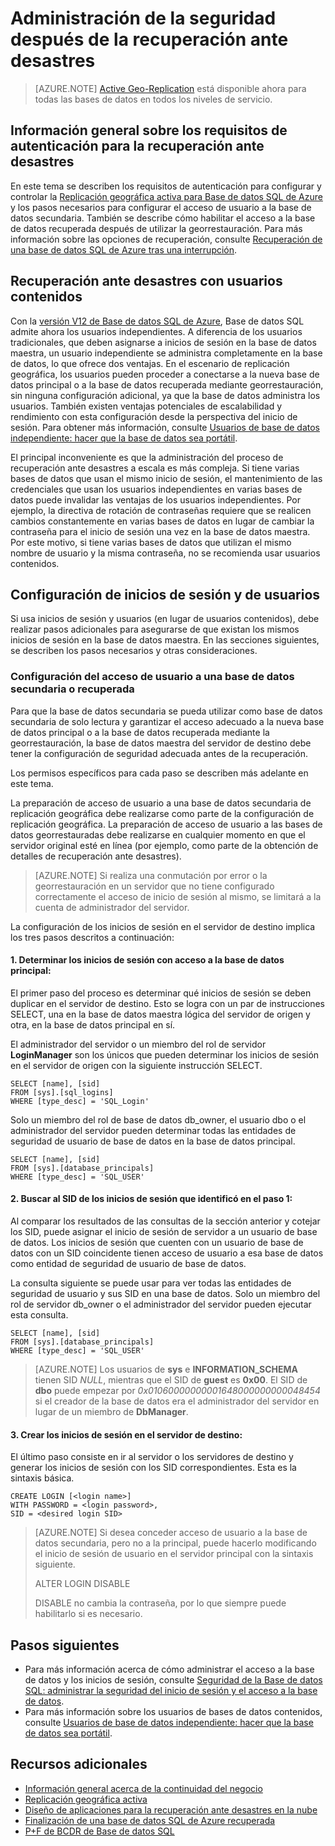 <properties
	pageTitle="Administración de la seguridad después de la recuperación ante desastres"
	description="En este tema, se explican las consideraciones de seguridad para administrar escenarios de Replicación geográfica activa para Base de datos SQL."
	services="sql-database"
	documentationCenter="na"
	authors="carlrabeler"
	manager="jhubbard"
	editor="monicar" />


<tags
	ms.service="sql-database"
	ms.devlang="na"
	ms.topic="article"
	ms.tgt_pltfrm="na"
	ms.workload="data-management"
	ms.date="05/10/2016"
	ms.author="carlrab" />

# Administración de la seguridad después de la recuperación ante desastres

>[AZURE.NOTE] [Active Geo-Replication](sql-database-geo-replication-overview.md) está disponible ahora para todas las bases de datos en todos los niveles de servicio.

## Información general sobre los requisitos de autenticación para la recuperación ante desastres

En este tema se describen los requisitos de autenticación para configurar y controlar la [Replicación geográfica activa para Base de datos SQL de Azure](sql-database-geo-replication-overview.md) y los pasos necesarios para configurar el acceso de usuario a la base de datos secundaria. También se describe cómo habilitar el acceso a la base de datos recuperada después de utilizar la georrestauración. Para más información sobre las opciones de recuperación, consulte [Recuperación de una base de datos SQL de Azure tras una interrupción](sql-database-disaster-recovery.md).

## Recuperación ante desastres con usuarios contenidos

Con la [versión V12 de Base de datos SQL de Azure](sql-database-v12-whats-new.md), Base de datos SQL admite ahora los usuarios independientes. A diferencia de los usuarios tradicionales, que deben asignarse a inicios de sesión en la base de datos maestra, un usuario independiente se administra completamente en la base de datos, lo que ofrece dos ventajas. En el escenario de replicación geográfica, los usuarios pueden proceder a conectarse a la nueva base de datos principal o a la base de datos recuperada mediante georrestauración, sin ninguna configuración adicional, ya que la base de datos administra los usuarios. También existen ventajas potenciales de escalabilidad y rendimiento con esta configuración desde la perspectiva del inicio de sesión. Para obtener más información, consulte [Usuarios de base de datos independiente: hacer que la base de datos sea portátil](https://msdn.microsoft.com/library/ff929188.aspx).

El principal inconveniente es que la administración del proceso de recuperación ante desastres a escala es más compleja. Si tiene varias bases de datos que usan el mismo inicio de sesión, el mantenimiento de las credenciales que usan los usuarios independientes en varias bases de datos puede invalidar las ventajas de los usuarios independientes. Por ejemplo, la directiva de rotación de contraseñas requiere que se realicen cambios constantemente en varias bases de datos en lugar de cambiar la contraseña para el inicio de sesión una vez en la base de datos maestra. Por este motivo, si tiene varias bases de datos que utilizan el mismo nombre de usuario y la misma contraseña, no se recomienda usar usuarios contenidos.

## Configuración de inicios de sesión y de usuarios

Si usa inicios de sesión y usuarios (en lugar de usuarios contenidos), debe realizar pasos adicionales para asegurarse de que existan los mismos inicios de sesión en la base de datos maestra. En las secciones siguientes, se describen los pasos necesarios y otras consideraciones.

### Configuración del acceso de usuario a una base de datos secundaria o recuperada

Para que la base de datos secundaria se pueda utilizar como base de datos secundaria de solo lectura y garantizar el acceso adecuado a la nueva base de datos principal o a la base de datos recuperada mediante la georrestauración, la base de datos maestra del servidor de destino debe tener la configuración de seguridad adecuada antes de la recuperación.

Los permisos específicos para cada paso se describen más adelante en este tema.

La preparación de acceso de usuario a una base de datos secundaria de replicación geográfica debe realizarse como parte de la configuración de replicación geográfica. La preparación de acceso de usuario a las bases de datos georrestauradas debe realizarse en cualquier momento en que el servidor original esté en línea (por ejemplo, como parte de la obtención de detalles de recuperación ante desastres).

>[AZURE.NOTE] Si realiza una conmutación por error o la georrestauración en un servidor que no tiene configurado correctamente el acceso de inicio de sesión al mismo, se limitará a la cuenta de administrador del servidor.

La configuración de los inicios de sesión en el servidor de destino implica los tres pasos descritos a continuación:


#### 1\. Determinar los inicios de sesión con acceso a la base de datos principal:
El primer paso del proceso es determinar qué inicios de sesión se deben duplicar en el servidor de destino. Esto se logra con un par de instrucciones SELECT, una en la base de datos maestra lógica del servidor de origen y otra, en la base de datos principal en sí.

El administrador del servidor o un miembro del rol de servidor **LoginManager** son los únicos que pueden determinar los inicios de sesión en el servidor de origen con la siguiente instrucción SELECT.

	SELECT [name], [sid] 
	FROM [sys].[sql_logins] 
	WHERE [type_desc] = 'SQL_Login'

Solo un miembro del rol de base de datos db\_owner, el usuario dbo o el administrador del servidor pueden determinar todas las entidades de seguridad de usuario de base de datos en la base de datos principal.

	SELECT [name], [sid]
	FROM [sys].[database_principals]
	WHERE [type_desc] = 'SQL_USER'

#### 2\. Buscar al SID de los inicios de sesión que identificó en el paso 1:
Al comparar los resultados de las consultas de la sección anterior y cotejar los SID, puede asignar el inicio de sesión de servidor a un usuario de base de datos. Los inicios de sesión que cuenten con un usuario de base de datos con un SID coincidente tienen acceso de usuario a esa base de datos como entidad de seguridad de usuario de base de datos.

La consulta siguiente se puede usar para ver todas las entidades de seguridad de usuario y sus SID en una base de datos. Solo un miembro del rol de servidor db\_owner o el administrador del servidor pueden ejecutar esta consulta.

	SELECT [name], [sid]
	FROM [sys].[database_principals]
	WHERE [type_desc] = 'SQL_USER'

>[AZURE.NOTE] Los usuarios de **sys** e **INFORMATION\_SCHEMA** tienen SID *NULL*, mientras que el SID de **guest** es **0x00**. El SID de **dbo** puede empezar por *0x01060000000001648000000000048454* si el creador de la base de datos era el administrador del servidor en lugar de un miembro de **DbManager**.

#### 3\. Crear los inicios de sesión en el servidor de destino:
El último paso consiste en ir al servidor o los servidores de destino y generar los inicios de sesión con los SID correspondientes. Esta es la sintaxis básica.

	CREATE LOGIN [<login name>]
	WITH PASSWORD = <login password>,
	SID = <desired login SID>

>[AZURE.NOTE] Si desea conceder acceso de usuario a la base de datos secundaria, pero no a la principal, puede hacerlo modificando el inicio de sesión de usuario en el servidor principal con la sintaxis siguiente.
>
>ALTER LOGIN <login name> DISABLE
>
>DISABLE no cambia la contraseña, por lo que siempre puede habilitarlo si es necesario.

## Pasos siguientes

- Para más información acerca de cómo administrar el acceso a la base de datos y los inicios de sesión, consulte [Seguridad de la Base de datos SQL: administrar la seguridad del inicio de sesión y el acceso a la base de datos](sql-database-manage-logins.md).
- Para más información sobre los usuarios de bases de datos contenidos, consulte [Usuarios de base de datos independiente: hacer que la base de datos sea portátil](https://msdn.microsoft.com/library/ff929188.aspx).

## Recursos adicionales

- [Información general acerca de la continuidad del negocio](sql-database-business-continuity.md)
- [Replicación geográfica activa](sql-database-geo-replication-overview.md)
- [Diseño de aplicaciones para la recuperación ante desastres en la nube](sql-database-designing-cloud-solutions-for-disaster-recovery.md)
- [Finalización de una base de datos SQL de Azure recuperada](sql-database-recovered-finalize.md)
- [P+F de BCDR de Base de datos SQL](sql-database-bcdr-faq.md)

<!---HONumber=AcomDC_0511_2016-->